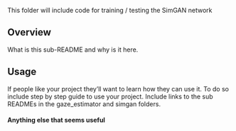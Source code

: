 This folder will include code for training / testing the SimGAN network

## Overview
What is this sub-README and why is it here.

## Usage
If people like your project they’ll want to learn how they can use it. To do so include step by step guide to use your project.
Include links to the sub READMEs in the gaze_estimator and simgan folders.

#### Anything else that seems useful
